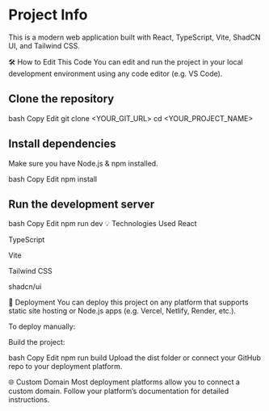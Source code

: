 # Project Info
This is a modern web application built with React, TypeScript, Vite, ShadCN UI, and Tailwind CSS.

🛠 How to Edit This Code
You can edit and run the project in your local development environment using any code editor (e.g. VS Code).

## Clone the repository
bash
Copy
Edit
git clone <YOUR_GIT_URL>
cd <YOUR_PROJECT_NAME>
## Install dependencies
Make sure you have Node.js & npm installed.

bash
Copy
Edit
npm install
## Run the development server
bash
Copy
Edit
npm run dev
💡 Technologies Used
React

TypeScript

Vite

Tailwind CSS

shadcn/ui

🚀 Deployment
You can deploy this project on any platform that supports static site hosting or Node.js apps (e.g. Vercel, Netlify, Render, etc.).

To deploy manually:

Build the project:

bash
Copy
Edit
npm run build
Upload the dist folder or connect your GitHub repo to your deployment platform.

🌐 Custom Domain
Most deployment platforms allow you to connect a custom domain. Follow your platform’s documentation for detailed instructions.
